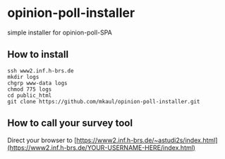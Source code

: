 # opinion-poll-installer
simple installer for opinion-poll-SPA

## How to install
```shell
ssh www2.inf.h-brs.de
mkdir logs
chgrp www-data logs
chmod 775 logs
cd public_html
git clone https://github.com/mkaul/opinion-poll-installer.git 
```

## How to call your survey tool
Direct your browser to [https://www2.inf.h-brs.de/~astudi2s/index.html](https://www2.inf.h-brs.de/YOUR-USERNAME-HERE/index.html)

